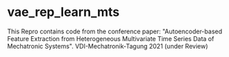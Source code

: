 # vae_rep_learn_mts
This Repro contains code from the conference paper: "Autoencoder-based Feature Extraction from Heterogeneous Multivariate Time Series Data of Mechatronic Systems". VDI-Mechatronik-Tagung 2021 (under Review)
